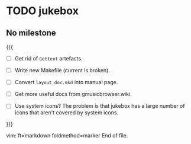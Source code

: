 TODO jukebox
============


No milestone
------------

{{{

  - [ ] Get rid of `Gettext` artefacts.

  - [ ] Write new Makefile (current is broken).

  - [ ] Convert `layout_doc.mkd` into manual page.

  - [ ] Get more useful docs from gmusicbrowser.wiki.

  - [ ] Use system icons?
    The problem is that jukebox has a large number of icons that aren't covered
    by system icons.

}}}


vim: ft=markdown foldmethod=marker
End of file.
